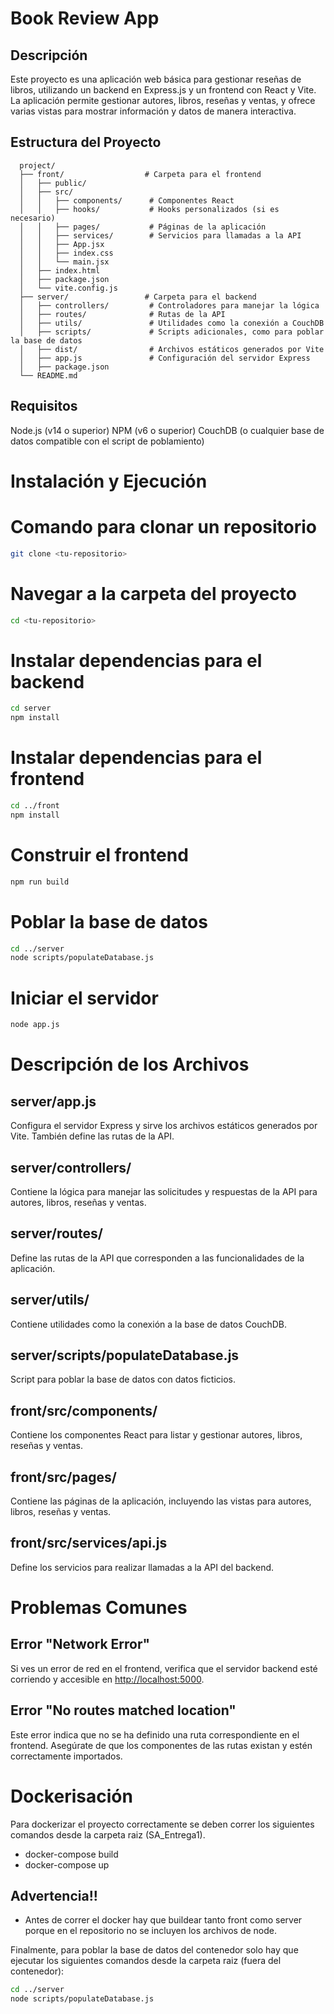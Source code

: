 # Book Review App

## Descripción

Este proyecto es una aplicación web básica para gestionar reseñas de libros, utilizando un backend en Express.js y un frontend con React y Vite. La aplicación permite gestionar autores, libros, reseñas y ventas, y ofrece varias vistas para mostrar información y datos de manera interactiva.

## Estructura del Proyecto

```plaintext
  project/
  ├── front/                  # Carpeta para el frontend
  │   ├── public/
  │   ├── src/
  │   │   ├── components/      # Componentes React
  │   │   ├── hooks/           # Hooks personalizados (si es necesario)
  │   │   ├── pages/           # Páginas de la aplicación
  │   │   ├── services/        # Servicios para llamadas a la API
  │   │   ├── App.jsx
  │   │   ├── index.css
  │   │   └── main.jsx
  │   ├── index.html
  │   ├── package.json
  │   └── vite.config.js
  ├── server/                 # Carpeta para el backend
  │   ├── controllers/         # Controladores para manejar la lógica
  │   ├── routes/              # Rutas de la API
  │   ├── utils/               # Utilidades como la conexión a CouchDB
  │   ├── scripts/             # Scripts adicionales, como para poblar la base de datos
  │   ├── dist/                # Archivos estáticos generados por Vite
  │   ├── app.js               # Configuración del servidor Express
  │   ├── package.json
  └── README.md
```
## Requisitos
Node.js (v14 o superior)
NPM (v6 o superior)
CouchDB (o cualquier base de datos compatible con el script de poblamiento)


# Instalación y Ejecución



# Comando para clonar un repositorio
```bash
git clone <tu-repositorio>
```
# Navegar a la carpeta del proyecto
```bash
cd <tu-repositorio>
```
# Instalar dependencias para el backend
```bash
cd server
npm install
```
# Instalar dependencias para el frontend
```bash
cd ../front
npm install
```
# Construir el frontend
```bash
npm run build
```
# Poblar la base de datos
```bash
cd ../server
node scripts/populateDatabase.js
```
# Iniciar el servidor
```bash
node app.js
```

# Descripción de los Archivos

## server/app.js
Configura el servidor Express y sirve los archivos estáticos generados por Vite. También define las rutas de la API.

## server/controllers/
Contiene la lógica para manejar las solicitudes y respuestas de la API para autores, libros, reseñas y ventas.

## server/routes/
Define las rutas de la API que corresponden a las funcionalidades de la aplicación.

## server/utils/
Contiene utilidades como la conexión a la base de datos CouchDB.

## server/scripts/populateDatabase.js
Script para poblar la base de datos con datos ficticios.

## front/src/components/
Contiene los componentes React para listar y gestionar autores, libros, reseñas y ventas.

## front/src/pages/
Contiene las páginas de la aplicación, incluyendo las vistas para autores, libros, reseñas y ventas.

## front/src/services/api.js
Define los servicios para realizar llamadas a la API del backend.

# Problemas Comunes

## Error "Network Error"
Si ves un error de red en el frontend, verifica que el servidor backend esté corriendo y accesible en [http://localhost:5000](http://localhost:5000).

## Error "No routes matched location"
Este error indica que no se ha definido una ruta correspondiente en el frontend. Asegúrate de que los componentes de las rutas existan y estén correctamente importados.

# Dockerisación

Para dockerizar el proyecto correctamente se deben correr los siguientes comandos desde la carpeta raiz (SA_Entrega1).

* docker-compose build
* docker-compose up

## Advertencia!!

* Antes de correr el docker hay que buildear tanto front como server porque en el repositorio no se incluyen los archivos de node.

Finalmente, para poblar la base de datos del contenedor solo hay que ejecutar los siguientes comandos desde la carpeta raiz (fuera del contenedor):

```bash
cd ../server
node scripts/populateDatabase.js
```

